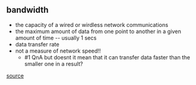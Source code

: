 ## bandwidth 

* the capacity of a wired or wirdless network communications 
* the maximum amount of data from one point to another in a given amount of time -- usually 1 secs 
* data transfer rate 
* not a measure of network speed!! 
  * #1 QnA but doesnt it mean that it can transfer data faster than the smaller one in a result?

[source](https://searchnetworking.techtarget.com/definition/bandwidth)
